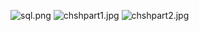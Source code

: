 <p><img alt="sql.png" src="Языки/SQL/sql.png" />
<img alt="chshpart1.jpg" src="Языки/SQL/chshpart1.jpg" />
<img alt="chshpart2.jpg" src="Языки/SQL/chshpart2.jpg" /></p>